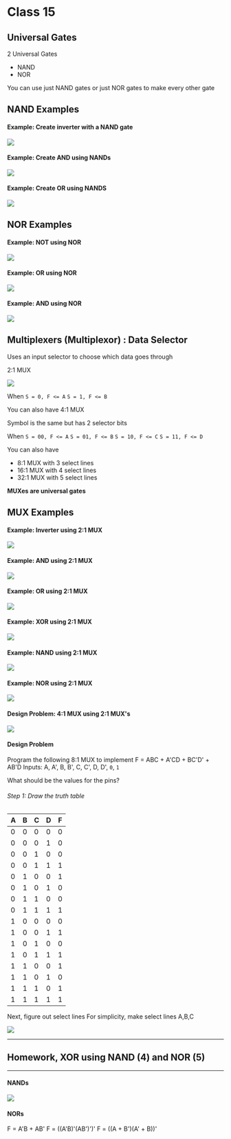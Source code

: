 # Class 15

## Universal Gates

2 Universal Gates
- NAND
- NOR

You can use just NAND gates or just NOR gates to make every other gate

## NAND Examples
#### Example: Create inverter with a NAND gate

![](Images/Class15-0.png)

#### Example: Create AND using NANDs

![](Images/Class15-1.png)

#### Example: Create OR using NANDS

![](Images/Class15-2.png)

## NOR Examples

#### Example: NOT using NOR

![](Images/Class15-3.png)

#### Example: OR using NOR

![](Images/Class15-4.png)

#### Example: AND using NOR

![](Images/Class15-5.png)

## Multiplexers (Multiplexor) : Data Selector

Uses an input selector to choose which data goes through

2:1 MUX

![](Images/Class15-6.png)

When 
    `S = 0, F <= A`
    `S = 1, F <= B`

You can also have 4:1 MUX

Symbol is the same but has 2 selector bits

When
    `S = 00, F <= A`
    `S = 01, F <= B`
    `S = 10, F <= C`
    `S = 11, F <= D`

You can also have 
- 8:1 MUX with 3 select lines
- 16:1 MUX with 4 select lines
- 32:1 MUX with 5 select lines

**MUXes are universal gates**

## MUX Examples
#### Example: Inverter using 2:1 MUX

![](Images/Class15-7.png)

#### Example: AND using 2:1 MUX

![](Images/Class15-8.png)

#### Example: OR using 2:1 MUX

![](Images/Class15-9.png)

#### Example: XOR using 2:1 MUX

![](Images/Class15-10.png)

#### Example: NAND using 2:1 MUX

![](Images/Class15-11.png)

#### Example: NOR using 2:1 MUX

![](Images/Class15-12.png)

#### Design Problem: 4:1 MUX using 2:1 MUX's

![](Images/Class15-13.png)

#### Design Problem
Program the following 8:1 MUX to implement 
F = ABC + A'CD + BC'D' + AB'D
Inputs: A, A', B, B', C, C', D, D', `0`, `1`

What should be the values for the pins?

###### Step 1: Draw the truth table

| A   | B   | C   | D   | F   |
| --- | --- | --- | --- | --- |
| 0   | 0   | 0   | 0   | 0   |
| 0   | 0   | 0   | 1   | 0   |
| 0   | 0   | 1   | 0   | 0   |
| 0   | 0   | 1   | 1   | 1   |
| 0   | 1   | 0   | 0   | 1   |
| 0   | 1   | 0   | 1   | 0   |
| 0   | 1   | 1   | 0   | 0   |
| 0   | 1   | 1   | 1   | 1   |
| 1   | 0   | 0   | 0   | 0   |
| 1   | 0   | 0   | 1   | 1   |
| 1   | 0   | 1   | 0   | 0   |
| 1   | 0   | 1   | 1   | 1   |
| 1   | 1   | 0   | 0   | 1   |
| 1   | 1   | 0   | 1   | 0   |
| 1   | 1   | 1   | 0   | 1   |
| 1   | 1   | 1   | 1   | 1   |
Next, figure out select lines
For simplicity, make select lines A,B,C

![](Images/Class15-14.png)

---

## Homework, XOR using NAND (4) and NOR (5)

---
#### NANDs
![](Images/Class15-15.png)

#### NORs
F = A'B + AB'
F = ((A'B)'(AB')')'
F = ((A + B')(A' + B))'
